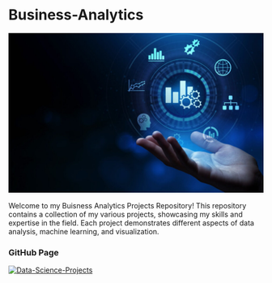 # Business-Analytics
![img](https://github.com/kishnendu/Business-Analytics/blob/main/Business-Intelligence-and-Analytics-1080x675.jpeg)

Welcome to my Buisness Analytics Projects Repository! This repository contains a collection of my various projects, showcasing my skills and expertise in the field. Each project demonstrates different aspects of data analysis, machine learning, and visualization.


### GitHub Page 
[![Data-Science-Projects](https://img.shields.io/badge/Data_Science_Projects-GitHub_Page-%2300BFFF.svg)](https://github.com/kishnendu/Business-Analytics)


